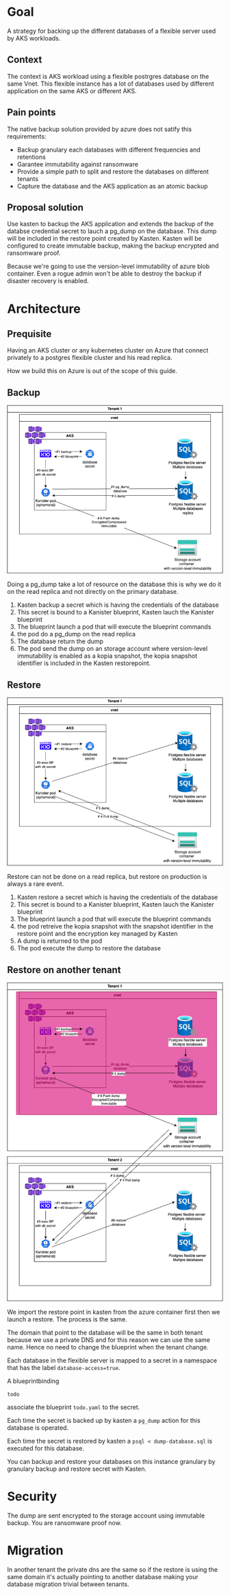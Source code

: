 # Goal

A strategy for backing up the different databases of a flexible server used by AKS workloads.

## Context

The context is AKS workload using a flexible postrgres database on the same Vnet.
This flexible instance has a lot of databases used by different application on the same 
AKS or different AKS.

## Pain points 

The native backup solution provided by azure does not satify this requirements:
- Backup granulary each databases with different frequencies and retentions 
- Garantee immutability against ransomware  
- Provide a simple path to split and restore the databases on different tenants
- Capture the database and the AKS application as an atomic backup

## Proposal solution 

Use kasten to backup the AKS application and extends the backup of the databse credential secret 
to lauch a pg_dump on the database. This dump will be included in the restore point created by Kasten. Kasten will be configured to create immutable backup, making the backup encrypted and ransomware proof. 

Because we're going to use the version-level immutability of azure blob container. Even a rogue 
admin won't be able to destroy the backup if disaster recovery is enabled.

# Architecture 

## Prequisite 

Having an AKS cluster or any kubernetes cluster on Azure that connect privately to 
a postgres flexible cluster and his read replica. 

How we build this on Azure is out of the scope of this guide.

## Backup 

![Backup](./images/backup-restore-flexible-server-Backup.drawio.png)

Doing a pg_dump take a lot of resource on the database this is why we do it 
on the read replica and not directly on the primary database.

1. Kasten backup a secret which is having the credentials of the database
2. This secret is bound to a Kanister blueprint, Kasten lauch the Kanister blueprint
3. The blueprint launch a pod that will execute the blueprint commands
4. the pod do a pg_dump on the read replica
5. The database return the dump 
6. The pod send the dump on an storage account where version-level immutability is enabled as
a kopia snapshot, the kopia snapshot identifier is included in the Kasten restorepoint.

## Restore 

![Restore](./images/backup-restore-flexible-server-Restore.drawio.png)

Restore can not be done on a read replica, but restore on production is always a rare event.

1. Kasten restore a secret which is having the credentials of the database
2. This secret is bound to a Kanister blueprint, Kasten lauch the Kanister blueprint
3. The blueprint launch a pod that will execute the blueprint commands
4. the pod retreive the kopia snapshot with the snapshot identifier in the restore point 
and the encryption key managed by Kasten 
5. A dump is returned to the pod 
6. The pod execute the dump to restore the database

## Restore on another tenant 

![Restore other tenant](./images/backup-restore-flexible-server-restore-another-tenant.drawio.png)

We import the restore point in kasten from the azure container first then we launch a restore. The 
process is the same. 

The domain that point to the database will be the same in both tenant because we use a private DNS 
and for this reason we can use the same name. Hence no need to change the blueprint when the tenant 
change.

Each database in the flexible server is mapped to a secret in a namespace that has
the label `database-access=true`. 

A blueprintbinding 
```
todo
```
associate the blueprint `todo.yaml` to the secret. 

Each time the secret is backed up by kasten a `pg_dump` action for this database is operated.

Each time the secret is restored by kasten a `psql < dump-database.sql` is executed for this database.

You can backup and restore your databases on this instance granulary by granulary backup and restore secret
with Kasten.

# Security 

The dump are sent encrypted to the storage account using immutable backup. You are ransomware proof now.

# Migration 

In another tenant the private dns are the same so if the restore is using the same domain it's actually pointing
to another database making your database migration trivial between tenants.


